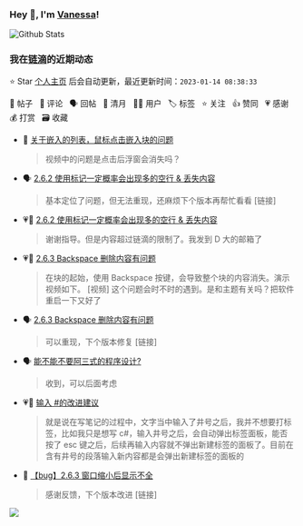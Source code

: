 ### Hey 👋, I'm [Vanessa](http://vanessa.b3log.org/)!

![Github Stats](https://github-readme-stats.vercel.app/api?username=Vanessa219&show_icons=true)

<!--events start -->

### 我在[链滴](https://ld246.com)的近期动态

⭐️ Star [个人主页](https://github.com/Vanessa219/Vanessa219) 后会自动更新，最近更新时间：`2023-01-14 08:38:33`

📝 帖子 &nbsp; 💬 评论 &nbsp; 🗣 回帖 &nbsp; 🌙 清月 &nbsp; 👨‍💻 用户 &nbsp; 🏷️ 标签 &nbsp; ⭐️ 关注 &nbsp; 👍 赞同 &nbsp; 💗 感谢 &nbsp; 💰 打赏 &nbsp; 🗃 收藏

* 💬 [关于嵌入的列表，鼠标点击嵌入块的问题](https://ld246.com/article/1673596577519/comment/1673622737728#comments)

  > 视频中的问题是点击后浮窗会消失吗？
* 🗣 [2.6.2 使用标记一定概率会出现多的空行 &amp; 丢失内容](https://ld246.com/article/1672929892880/comment/1673395241765#comments)

  > 基本定位了问题，但无法重现，还麻烦下个版本再帮忙看看 [链接]
* 💗💬 [2.6.2 使用标记一定概率会出现多的空行 &amp; 丢失内容](https://ld246.com/article/1672929892880/comment/1673395241765#comments)

  > 谢谢指导。但是内容超过链滴的限制了。我发到 D 大的邮箱了
* 💗📝 [2.6.3 Backspace 删除内容有问题](https://ld246.com/article/1673425900701)

  > 在块的起始，使用 Backspace 按键，会导致整个块的内容消失。演示视频如下。 [视频] 这个问题会时不时的遇到。是和主题有关吗？把软件重启一下又好了
* 🗣 [2.6.3 Backspace 删除内容有问题](https://ld246.com/article/1673425900701/comment/1673482292696#comments)

  > 可以重现，下个版本修复 [链接]
* 🗣 [能不能不要阿三式的程序设计?](https://ld246.com/article/1673531394630/comment/1673562720475#comments)

  > 收到，可以后面考虑
* 💗💬 [输入 #的改进建议](https://ld246.com/article/1673490514696/comment/1673508322661#comments)

  > 就是说在写笔记的过程中，文字当中输入了井号之后，我并不想要打标签，比如我只是想写 c#，输入井号之后，会自动弹出标签面板，能否按了 esc 键之后，后续再输入内容就不弹出新建标签的面板了。目前在含有井号的段落输入新内容都是会弹出新建标签的面板的
* 💬 [【bug】2.6.3 窗口缩小后显示不全](https://ld246.com/article/1673501323976/comment/1673512193700#comments)

  > 感谢反馈，下个版本改进 [链接]


<!--events end -->

<a title="Hits" target="_blank" href="https://github.com/Vanessa219/Vanessa219"><img src="https://hits.b3log.org/Vanessa219/Vanessa219.svg"></a>
